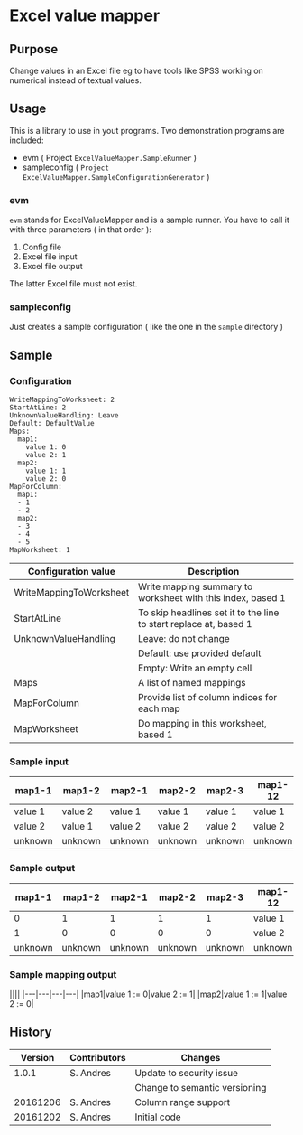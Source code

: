 # Excel value mapper

## Purpose

Change values in an Excel file eg to have tools like SPSS working on numerical instead of textual values.

## Usage

This is a library to use in yout programs. Two demonstration programs are included:

* evm ( Project `ExcelValueMapper.SampleRunner` )
* sampleconfig ( `Project ExcelValueMapper.SampleConfigurationGenerator` )

### evm

`evm` stands for ExcelValueMapper and is a sample runner. You have to call it with three parameters ( in that order ):

1. Config file
2. Excel file input
3. Excel file output

The latter Excel file must not exist.

### sampleconfig

Just creates a sample configuration ( like the one in the `sample` directory )

## Sample

### Configuration

    WriteMappingToWorksheet: 2
    StartAtLine: 2
    UnknownValueHandling: Leave
    Default: DefaultValue
    Maps:
      map1:
        value 1: 0
        value 2: 1
      map2:
        value 1: 1
        value 2: 0
    MapForColumn:
      map1:
      - 1
      - 2
      map2:
      - 3
      - 4
      - 5
    MapWorksheet: 1

|Configuration value|Description|
|---|---|
|WriteMappingToWorksheet|Write mapping summary to worksheet with this index, based 1|
|StartAtLine|To skip headlines set it to the line to start replace at, based 1|
|UnknownValueHandling|Leave: do not change|
||Default: use provided default|
||Empty: Write an empty cell|
|Maps|A list of named mappings|
|MapForColumn|Provide list of column indices for each map|
|MapWorksheet|Do mapping in this worksheet, based 1|

### Sample input

|map1-1|map1-2|map2-1|map2-2|map2-3|map1-12|map1-22|map2-12|map2-22|map2-32|
|---|---|---|---|---|---|---|---|---|---|
|value 1|value 2|value 1|value 1|value 1|value 1|value 2|value 1|value 1|value 1|
|value 2|value 1|value 2|value 2|value 2|value 2|value 1|value 2|value 2|value 2|
|unknown|unknown|unknown|unknown|unknown|unknown|unknown|unknown|unknown|unknown|

### Sample output

|map1-1|map1-2|map2-1|map2-2|map2-3|map1-12|map1-22|map2-12|map2-22|map2-32|
|---|---|---|---|---|---|---|---|---|---|
|0|1|1|1|1|value 1|value 2|value 1|value 1|value 1|
|1|0|0|0|0|value 2|value 1|value 2|value 2|value 2|
|unknown|unknown|unknown|unknown|unknown|unknown|unknown|unknown|unknown|unknown|

### Sample mapping output

||||
|---|---|---|---|
|map1|value 1 := 0|value 2 := 1|
|map2|value 1 := 1|value 2 := 0|

## History

|Version|Contributors|Changes|
|---|---|---|
|1.0.1|S. Andres|Update to security issue|
|||Change to semantic versioning|
|20161206|S. Andres|Column range support|
|20161202|S. Andres|Initial code|
